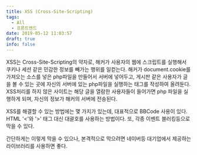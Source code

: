 ```yaml
---
title: XSS (Cross-Site-Scripting)
tags:
  - All
  - 프론트엔드
date: 2019-05-12 11:03:57
draft: true
info: false
---
```


XSS는 Cross-Site-Scripting의 약자로, 해커가 사용자의 웹에 스크립트를 실행해서 쿠키나 세션 같은 민감한 정보를 빼가는 행위를 일컫는다. 해커가 document.cookie를 가져오는 소스를 넣은 php파일을 만들어서 서버에 넣어두고, 게시판 같은 사용자가 글을 볼 수 있는 곳에 자신의 서버에 있는 php파일을 실행하는 태그를 작성하여 올려둔다. XSS처리를 하지 않은 사이트는 해당 글을 열람한 사용자들이 들어가면 php 파일을 실행하게 되며, 자신의 정보가 해커의 서버에 전송된다.

XSS를 해결할 수 있는 방법에는 몇 가지가 있는데, 대표적으로 BBCode 사용이 있다. HTML '<'와 '>' 태그 대신 대괄호를 사용하는 방법이다. 또, 각종 이벤트 블러킹등으로 막을 수 있다.

간단하게는 이렇게 막을 수 있으나, 본격적으로 막으려면 네이버등 대기업에서 제공하는 라이브러리를 사용하면 좋다.
